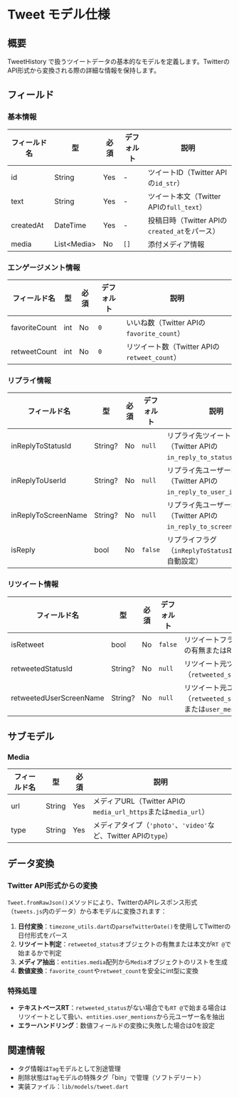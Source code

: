 # Tweet モデル仕様

## 概要
TweetHistory で扱うツイートデータの基本的なモデルを定義します。TwitterのAPI形式から変換される際の詳細な情報を保持します。

## フィールド

### 基本情報
| フィールド名 | 型 | 必須 | デフォルト | 説明 |
| --- | --- | --- | --- | --- |
| id | String | Yes | - | ツイートID（Twitter APIの`id_str`） |
| text | String | Yes | - | ツイート本文（Twitter APIの`full_text`） |
| createdAt | DateTime | Yes | - | 投稿日時（Twitter APIの`created_at`をパース） |
| media | List&lt;Media&gt; | No | `[]` | 添付メディア情報 |

### エンゲージメント情報
| フィールド名 | 型 | 必須 | デフォルト | 説明 |
| --- | --- | --- | --- | --- |
| favoriteCount | int | No | `0` | いいね数（Twitter APIの`favorite_count`） |
| retweetCount | int | No | `0` | リツイート数（Twitter APIの`retweet_count`） |

### リプライ情報
| フィールド名 | 型 | 必須 | デフォルト | 説明 |
| --- | --- | --- | --- | --- |
| inReplyToStatusId | String? | No | `null` | リプライ先ツイートID（Twitter APIの`in_reply_to_status_id_str`） |
| inReplyToUserId | String? | No | `null` | リプライ先ユーザーID（Twitter APIの`in_reply_to_user_id_str`） |
| inReplyToScreenName | String? | No | `null` | リプライ先ユーザー名（Twitter APIの`in_reply_to_screen_name`） |
| isReply | bool | No | `false` | リプライフラグ（`inReplyToStatusId`の有無で自動設定） |

### リツイート情報
| フィールド名 | 型 | 必須 | デフォルト | 説明 |
| --- | --- | --- | --- | --- |
| isRetweet | bool | No | `false` | リツイートフラグ（`retweeted_status`の有無またはRT@で始まるかで判定） |
| retweetedStatusId | String? | No | `null` | リツイート元ツイートID（`retweeted_status.id_str`） |
| retweetedUserScreenName | String? | No | `null` | リツイート元ユーザー名（`retweeted_status.user.screen_name`または`user_mentions`から抽出） |

## サブモデル

### Media
| フィールド名 | 型 | 必須 | 説明 |
| --- | --- | --- | --- |
| url | String | Yes | メディアURL（Twitter APIの`media_url_https`または`media_url`） |
| type | String | Yes | メディアタイプ（`'photo'`、`'video'`など、Twitter APIの`type`） |

## データ変換

### Twitter API形式からの変換
`Tweet.fromRawJson()`メソッドにより、TwitterのAPIレスポンス形式（`tweets.js`内のデータ）から本モデルに変換されます：

1. **日付変換**：`timezone_utils.dart`の`parseTwitterDate()`を使用してTwitterの日付形式をパース
2. **リツイート判定**：`retweeted_status`オブジェクトの有無または本文が`RT @`で始まるかで判定
3. **メディア抽出**：`entities.media`配列から`Media`オブジェクトのリストを生成
4. **数値変換**：`favorite_count`や`retweet_count`を安全にint型に変換

### 特殊処理
- **テキストベースRT**：`retweeted_status`がない場合でも`RT @`で始まる場合はリツイートとして扱い、`entities.user_mentions`から元ユーザー名を抽出
- **エラーハンドリング**：数値フィールドの変換に失敗した場合は0を設定

## 関連情報
- タグ情報は`Tag`モデルとして別途管理
- 削除状態は`Tag`モデルの特殊タグ「bin」で管理（ソフトデリート）
- 実装ファイル：`lib/models/tweet.dart`
